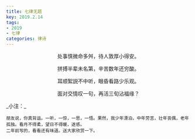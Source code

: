 ```yaml
---
title: 七律无题
key: 2019.2.14
tags: 
- 2019
- 七律
categories: 律诗
---
```


<p align="center">处事慎微命多舛，待人敦厚小得安。
</p>
<p align="center">拼搏半辈未名第，辛苦数年还穷酸。
</p>
<p align="center">耳顺絮説不中听，眼昏看路少乐观。
</p>
<p align="center">面对交情叹一句，再活三旬沾福缘？
</p>
_小注：_

```
朋友说，你真背运。一听，一惊，一思，一悟。果然，我少年漂泊，中年劳苦，壮年丧偶，老年孤独。看月不得柔，望日不得暖，遂感。
二年前写的，看看还有味道。送大家欣赏一下。
```